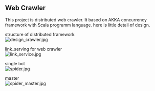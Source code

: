 ## Web Crawler
This project is distributed web crawler. It based on AKKA concurrency framework with Scala programm language. 
here is little detail of design.

structure of distributed framework \
![design_crawler.jpg](https://i.loli.net/2020/01/08/P5TXHr9VoUSNJjI.jpg)

link_serving for web crawler \
![link_service.jpg](https://i.loli.net/2020/01/08/PMJaWVmxKvEoktB.jpg)

single bot  \
![spider.jpg](https://i.loli.net/2020/01/08/XmyO68tbpaRUcAi.jpg)

master \
![spider_master.jpg](https://i.loli.net/2020/01/08/Ww53vxn2JUAX1GK.jpg)
